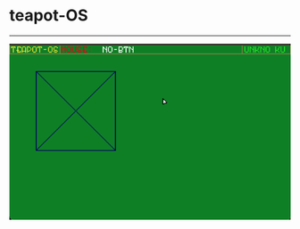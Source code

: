 # teapot-OS
---
![Application preview](https://github.com/BjorneEk/teapot-os/blob/master/docs/teapot-os-1.png)
